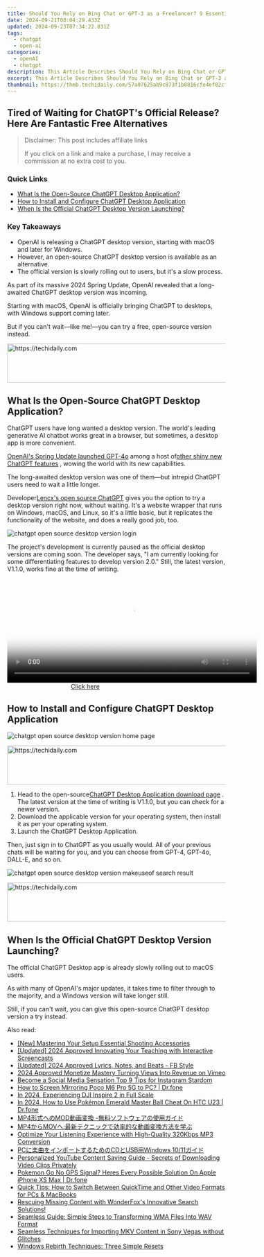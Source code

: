 ```yaml
---
title: Should You Rely on Bing Chat or GPT-3 as a Freelancer? 9 Essentials
date: 2024-09-21T08:04:29.433Z
updated: 2024-09-23T07:34:22.831Z
tags:
  - chatgpt
  - open-ai
categories:
  - openAI
  - chatgpt
description: This Article Describes Should You Rely on Bing Chat or GPT-3 as a Freelancer? 9 Essentials
excerpt: This Article Describes Should You Rely on Bing Chat or GPT-3 as a Freelancer? 9 Essentials
thumbnail: https://thmb.techidaily.com/57a07625ab9c873f1b8816cfe4ef02cf1a6f9bda4b7acdd0899c793b0d810b70.jpg
---
```


## Tired of Waiting for ChatGPT's Official Release? Here Are Fantastic Free Alternatives

>  Disclaimer: This post includes affiliate links
>
>  If you click on a link and make a purchase, I may receive a commission at no extra cost to you.
>

### Quick Links

* [What Is the Open-Source ChatGPT Desktop Application?](https://www.makeuseof.com/cant-wait-for-the-chatgpt-desktop-app-try-this-open-source-alternative-instead/#what-is-the-open-source-chatgpt-desktop-application)
* [How to Install and Configure ChatGPT Desktop Application](https://www.makeuseof.com/cant-wait-for-the-chatgpt-desktop-app-try-this-open-source-alternative-instead/#how-to-install-and-configure-chatgpt-desktop-application)
* [When Is the Official ChatGPT Desktop Version Launching?](https://www.makeuseof.com/cant-wait-for-the-chatgpt-desktop-app-try-this-open-source-alternative-instead/#when-is-the-official-chatgpt-desktop-version-launching)

### Key Takeaways

* OpenAI is releasing a ChatGPT desktop version, starting with macOS and later for Windows.
* However, an open-source ChatGPT desktop version is available as an alternative.
* The official version is slowly rolling out to users, but it's a slow process.

 As part of its massive 2024 Spring Update, OpenAI revealed that a long-awaited ChatGPT desktop version was incoming.

 Starting with macOS, OpenAI is officially bringing ChatGPT to desktops, with Windows support coming later.

 But if you can't wait—like me!—you can try a free, open-source version instead.

<!-- affiliate ads begin -->
<a href="https://appsumo.8odi.net/c/5597632/2111995/7443" target="_top" id="2111995">
  <img src="//a.impactradius-go.com/display-ad/7443-2111995" border="0" alt="https://techidaily.com" width="728" height="90"/>
</a>
<img height="0" width="0" src="https://appsumo.8odi.net/i/5597632/2111995/7443" style="position:absolute;visibility:hidden;" border="0" />
<!-- affiliate ads end -->

## What Is the Open-Source ChatGPT Desktop Application?

 ChatGPT users have long wanted a desktop version. The world's leading generative AI chatbot works great in a browser, but sometimes, a desktop app is more convenient.

[OpenAI's Spring Update launched GPT-4o](https://www.makeuseof.com/how-gpt-4o-works-is-it-free/) among a host of[other shiny new ChatGPT features](https://www.makeuseof.com/chatgpt-new-features-spring-update/) , wowing the world with its new capabilities.

 The long-awaited desktop version was one of them—but intrepid ChatGPT users need to wait a little longer.

 Developer[Lencx's open source ChatGPT](https://github.com/lencx/ChatGPT) gives you the option to try a desktop version right now, without waiting. It's a website wrapper that runs on Windows, macOS, and Linux, so it's a little basic, but it replicates the functionality of the website, and does a really good job, too.

![chatgpt open source desktop version login](https://static1.makeuseofimages.com/wordpress/wp-content/uploads/2024/05/chatgpt-open-source-desktop-version-login.jpg)

 The project's development is currently paused as the official desktop versions are coming soon. The developer says, "I am currently looking for some differentiating features to develop version 2.0." Still, the latest version, V1.1.0, works fine at the time of writing.

<!-- affiliate ads begin -->
<span id="1983573">
					<video width="576" height="240" style="cursor:pointer"
           poster="//a.impactradius-go.com/display-clicktoplayimage/1983573.png"
           onclick="if(!this.playClicked){this.play();this.setAttribute('controls',true);this.playClicked=true;}">
	   <source src="//a.impactradius-go.com/display-ad/22993-1983573">
	   <img src="//a.impactradius-go.com/display-clicktoplayimage/1983573.png" style="border: none; height: 100%; width: 100%; object-fit: contain">
	</video>
	<div style="width:360px;text-align:center"><a href="javascript:window.open(decodeURIComponent('https%3A%2F%2Fhomestyler.sjv.io%2Fc%2F5597632%2F1983573%2F22993'), '_blank');void(0);">Click here</a></div>
</span>
<img height="0" width="0" src="https://imp.pxf.io/i/5597632/1983573/22993" style="position:absolute;visibility:hidden;" border="0" />
<!-- affiliate ads end -->

## How to Install and Configure ChatGPT Desktop Application

![chatgpt open source desktop version home page](https://static1.makeuseofimages.com/wordpress/wp-content/uploads/2024/05/chatgpt-open-source-desktop-version-home-page.jpg)

<!-- affiliate ads begin -->
<a href="https://unicoeye.pxf.io/c/5597632/2134234/18498" target="_top" id="2134234">
  <img src="//a.impactradius-go.com/display-ad/18498-2134234" border="0" alt="https://techidaily.com" width="728" height="90"/>
</a>
<img height="0" width="0" src="https://unicoeye.pxf.io/i/5597632/2134234/18498" style="position:absolute;visibility:hidden;" border="0" />
<!-- affiliate ads end -->

1. Head to the open-source[ChatGPT Desktop Application download page](https://github.com/lencx/ChatGPT/releases/tag/v1.1.0) . The latest version at the time of writing is V1.1.0, but you can check for a newer version.
2. Download the applicable version for your operating system, then install it as per your operating system.
3. Launch the ChatGPT Desktop Application.

 Then, just sign in to ChatGPT as you usually would. All of your previous chats will be waiting for you, and you can choose from GPT-4, GPT-4o, DALL-E, and so on.

![chatgpt open source desktop version makeuseof search result](https://static1.makeuseofimages.com/wordpress/wp-content/uploads/2024/05/chatgpt-open-source-desktop-version-makeuseof-search-result.jpg)

<!-- affiliate ads begin -->
<a href="https://ephamedtechinc.pxf.io/c/5597632/2137229/26400" target="_top" id="2137229">
  <img src="//a.impactradius-go.com/display-ad/26400-2137229" border="0" alt="https://techidaily.com" width="728" height="90"/>
</a>
<img height="0" width="0" src="https://ephamedtechinc.pxf.io/i/5597632/2137229/26400" style="position:absolute;visibility:hidden;" border="0" />
<!-- affiliate ads end -->

## When Is the Official ChatGPT Desktop Version Launching?

 The official ChatGPT Desktop app is already slowly rolling out to macOS users.

 As with many of OpenAI's major updates, it takes time to filter through to the majority, and a Windows version will take longer still.

 Still, if you can't wait, you can give this open-source ChatGPT desktop version a try instead.

<ins class="adsbygoogle"
     style="display:block"
     data-ad-format="autorelaxed"
     data-ad-client="ca-pub-7571918770474297"
     data-ad-slot="1223367746"></ins>

<ins class="adsbygoogle"
     style="display:block"
     data-ad-client="ca-pub-7571918770474297"
     data-ad-slot="8358498916"
     data-ad-format="auto"
     data-full-width-responsive="true"></ins>

<span class="atpl-alsoreadstyle">Also read:</span>
<div><ul>
<li><a href="https://youtube-blog.techidaily.com/astering-your-setup-essential-shooting-accessories/"><u>[New] Mastering Your Setup Essential Shooting Accessories</u></a></li>
<li><a href="https://on-screen-recording.techidaily.com/updated-2024-approved-innovating-your-teaching-with-interactive-screencasts/"><u>[Updated] 2024 Approved Innovating Your Teaching with Interactive Screencasts</u></a></li>
<li><a href="https://facebook-video-content.techidaily.com/updated-2024-approved-lyrics-notes-and-beats-fb-style/"><u>[Updated] 2024 Approved Lyrics, Notes, and Beats - FB Style</u></a></li>
<li><a href="https://vimeo-videos.techidaily.com/2024-approved-monetize-mastery-turning-views-into-revenue-on-vimeo/"><u>2024 Approved Monetize Mastery Turning Views Into Revenue on Vimeo</u></a></li>
<li><a href="https://extra-information.techidaily.com/become-a-social-media-sensation-top-9-tips-for-instagram-stardom/"><u>Become a Social Media Sensation Top 9 Tips for Instagram Stardom</u></a></li>
<li><a href="https://screen-mirror.techidaily.com/how-to-screen-mirroring-poco-m6-pro-5g-to-pc-drfone-by-drfone-android/"><u>How to Screen Mirroring Poco M6 Pro 5G to PC? | Dr.fone</u></a></li>
<li><a href="https://some-knowledge.techidaily.com/in-2024-experiencing-dji-inspire-2-in-full-scale/"><u>In 2024, Experiencing DJI Inspire 2 in Full Scale</u></a></li>
<li><a href="https://android-pokemon-go.techidaily.com/in-2024-how-to-use-pokemon-emerald-master-ball-cheat-on-htc-u23-drfone-by-drfone-virtual-android/"><u>In 2024, How to Use Pokémon Emerald Master Ball Cheat On HTC U23 | Dr.fone</u></a></li>
<li><a href="https://tech-revival.techidaily.com/mp4mod/"><u>MP4形式へのMOD動画変換 -無料ソフトウェアの使用ガイド</u></a></li>
<li><a href="https://tech-revival.techidaily.com/mp4mov/"><u>MP4からMOVへ:最新テクニックで効率的な動画変換方法を学ぶ</u></a></li>
<li><a href="https://tech-revival.techidaily.com/optimize-your-listening-experience-with-high-quality-320kbps-mp3-conversion/"><u>Optimize Your Listening Experience with High-Quality 320Kbps MP3 Conversion</u></a></li>
<li><a href="https://tech-revival.techidaily.com/pccdusbwindows-1011/"><u>PCに楽曲をインポートするためのCDとUSB用Windows 10/11ガイド</u></a></li>
<li><a href="https://tech-revival.techidaily.com/personalized-youtube-content-saving-guide-secrets-of-downloading-video-clips-privately/"><u>Personalized YouTube Content Saving Guide - Secrets of Downloading Video Clips Privately</u></a></li>
<li><a href="https://ios-pokemon-go.techidaily.com/pokemon-go-no-gps-signal-heres-every-possible-solution-on-apple-iphone-xs-max-drfone-by-drfone-virtual-ios/"><u>Pokemon Go No GPS Signal? Heres Every Possible Solution On Apple iPhone XS Max | Dr.fone</u></a></li>
<li><a href="https://tech-revival.techidaily.com/quick-tips-how-to-switch-between-quicktime-and-other-video-formats-for-pcs-and-macbooks/"><u>Quick Tips: How to Switch Between QuickTime and Other Video Formats for PCs & MacBooks</u></a></li>
<li><a href="https://tech-revival.techidaily.com/rescuing-missing-content-with-wonderfoxs-innovative-search-solutions/"><u>Rescuing Missing Content with WonderFox's Innovative Search Solutions!</u></a></li>
<li><a href="https://tech-revival.techidaily.com/seamless-guide-simple-steps-to-transforming-wma-files-into-wav-format/"><u>Seamless Guide: Simple Steps to Transforming WMA Files Into WAV Format</u></a></li>
<li><a href="https://tech-revival.techidaily.com/seamless-techniques-for-importing-mkv-content-in-sony-vegas-without-glitches/"><u>Seamless Techniques for Importing MKV Content in Sony Vegas without Glitches</u></a></li>
<li><a href="https://windows11.techidaily.com/windows-rebirth-techniques-three-simple-resets/"><u>Windows Rebirth Techniques: Three Simple Resets</u></a></li>
</ul></div>

